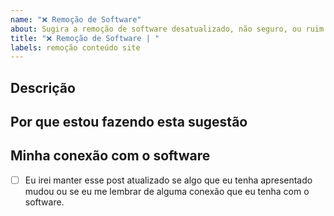 ```yaml
---
name: "❌ Remoção de Software"
about: Sugira a remoção de software desatualizado, não seguro, ou ruim.
title: "❌ Remoção de Software | "
labels: remoção conteúdo site
---
```


## Descrição

## Por que estou fazendo esta sugestão

<!-- Algo que você gostaria de nos falar sobre o software em questão? -->

## Minha conexão com o software

<!-- Você é o autor? Competidor? Apenas não gosta do software por algum outro motivo? -->

- [ ] Eu irei manter esse post atualizado se algo que eu tenha apresentado mudou ou se eu me lembrar de alguma conexão que eu tenha com o software.
